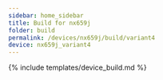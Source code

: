 ```yaml
---
sidebar: home_sidebar
title: Build for nx659j
folder: build
permalink: /devices/nx659j/build/variant4
device: nx659j_variant4
---
```

{% include templates/device_build.md %}
